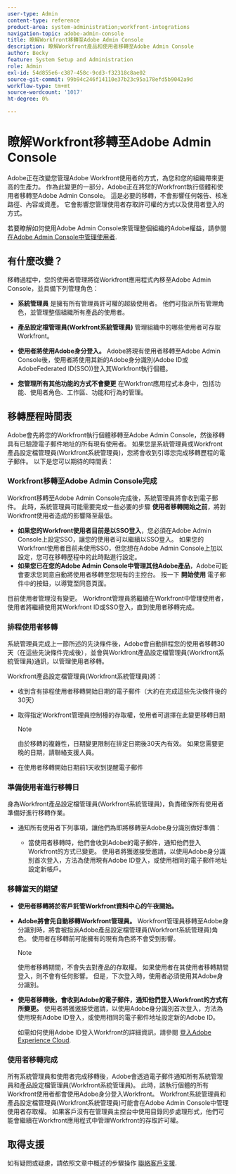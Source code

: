 ```yaml
---
user-type: Admin
content-type: reference
product-area: system-administration;workfront-integrations
navigation-topic: adobe-admin-console
title: 瞭解Workfront移轉至Adobe Admin Console
description: 瞭解Workfront產品和使用者移轉至Adobe Admin Console
author: Becky
feature: System Setup and Administration
role: Admin
exl-id: 54d855e6-c387-458c-9cd3-f32318c8ae02
source-git-commit: 99b94c246f14110e37b23c95a178efd5b9042a9d
workflow-type: tm+mt
source-wordcount: '1017'
ht-degree: 0%

---
```


# 瞭解Workfront移轉至Adobe Admin Console

Adobe正在改變您管理Adobe Workfront使用者的方式，為您和您的組織帶來更高的生產力。 作為此變更的一部分，Adobe正在將您的Workfront執行個體和使用者移轉至Adobe Admin Console。 這是必要的移轉，不會影響任何報告、核准路徑、內容或資產。 它會影響您管理使用者存取許可權的方式以及使用者登入的方式。

若要瞭解如何使用Adobe Admin Console來管理整個組織的Adobe權益，請參閱 [在Adobe Admin Console中管理使用者](/help/quicksilver/administration-and-setup/add-users/create-and-manage-users/admin-console.md).

## 有什麼改變？

移轉過程中，您的使用者管理將從Workfront應用程式內移至Adobe Admin Console，並具備下列管理角色：

* **系統管理員** 是擁有所有管理員許可權的超級使用者。 他們可指派所有管理角色，並管理整個組織所有產品的使用者。

* **產品設定檔管理員(Workfront系統管理員)** 管理組織中的哪些使用者可存取Workfront。

* **使用者將使用Adobe身分登入。** Adobe將現有使用者移轉至Adobe Admin Console後，使用者將使用其新的Adobe身分識別(Adobe ID或AdobeFederated ID(SSO))登入其Workfront執行個體。

* **您管理所有其他功能的方式不會變更** 在Workfront應用程式本身中，包括功能、使用者角色、工作區、功能和行為的管理。

## 移轉歷程時間表

Adobe會先將您的Workfront執行個體移轉至Adobe Admin Console，然後移轉具有已驗證電子郵件地址的所有現有使用者。 如果您是系統管理員或Workfront產品設定檔管理員(Workfront系統管理員)，您將會收到引導您完成移轉歷程的電子郵件。 以下是您可以期待的時間表：

### Workfront移轉至Adobe Admin Console完成

Workfront移轉至Adobe Admin Console完成後，系統管理員將會收到電子郵件。 此時，系統管理員可能需要完成一些必要的步驟 **使用者移轉開始之前**，將對Workfront使用者造成的影響降至最低。

* **如果您的Workfront使用者目前是以SSO登入**，您必須在Adobe Admin Console上設定SSO，讓您的使用者可以繼續以SSO登入。 如果您的Workfront使用者目前未使用SSO，但您想在Adobe Admin Console上加以設定，您可在移轉歷程中的此時點進行設定。
* **如果您已在您的Adobe Admin Console中管理其他Adobe產品**，Adobe可能會要求您同意自動將使用者移轉至您現有的主控台。 按一下 **開始使用** 電子郵件中的按鈕，以導覽至同意頁面。

目前使用者管理沒有變更。 Workfront管理員將繼續在Workfront中管理使用者，使用者將繼續使用其Workfront ID或SSO登入，直到使用者移轉完成。

### 排程使用者移轉

系統管理員完成上一節所述的先決條件後，Adobe會自動排程您的使用者移轉30天（在這些先決條件完成後），並會與Workfront產品設定檔管理員(Workfront系統管理員)通訊，以管理使用者移轉。

Workfront產品設定檔管理員(Workfront系統管理員)將：

* 收到含有排程使用者移轉開始日期的電子郵件（大約在完成這些先決條件後的30天）
* 取得指定Workfront管理員控制檯的存取權，使用者可選擇在此變更移轉日期

  >[!NOTE]
  >
  >由於移轉的複雜性，日期變更限制在排定日期後30天內有效。 如果您需要更晚的日期，請聯絡支援人員。

* 在使用者移轉開始日期前1天收到提醒電子郵件

### 準備使用者進行移轉日

身為Workfront產品設定檔管理員(Workfront系統管理員)，負責確保所有使用者準備好進行移轉作業。

* 通知所有使用者下列事項，讓他們為即將移轉至Adobe身分識別做好準備：

   * 當使用者移轉時，他們會收到Adobe的電子郵件，通知他們登入Workfront的方式已變更。 使用者將獲邀接受邀請，以使用Adobe身分識別首次登入，方法為使用現有Adobe ID登入，或使用相同的電子郵件地址設定新帳戶。

### 移轉當天的期望

* **使用者移轉將於客戶託管Workfront資料中心的午夜開始。**

* **Adobe將會先自動移轉Workfront管理員。** Workfront管理員移轉至Adobe身分識別時，將會被指派Adobe產品設定檔管理員(Workfront系統管理員)角色。 使用者在移轉前可能擁有的現有角色將不會受到影響。

  >[!NOTE]
  >
  >使用者移轉期間，不會失去對產品的存取權。 如果使用者在其使用者移轉期間登入，則不會有任何影響。 但是，下次登入時，使用者必須使用其Adobe身分識別。



* **使用者移轉後，會收到Adobe的電子郵件，通知他們登入Workfront的方式有所變更。** 使用者將獲邀接受邀請，以使用Adobe身分識別首次登入，方法為使用現有Adobe ID登入，或使用相同的電子郵件地址設定新的Adobe ID。

  如需如何使用Adobe ID登入Workfront的詳細資訊，請參閱 [登入Adobe Experience Cloud](/help/quicksilver/workfront-basics/navigate-workfront/workfront-navigation/adobe-unified-experience.md#log-in-to-adobe-experience-cloud).

### 使用者移轉完成

所有系統管理員和使用者完成移轉後，Adobe會透過電子郵件通知所有系統管理員和產品設定檔管理員(Workfront系統管理員)。 此時，該執行個體的所有Workfront使用者都會使用Adobe身分登入Workfront。 Workfront系統管理員和產品設定檔管理員(Workfront系統管理員)可能會在Adobe Admin Console中管理使用者存取權。 如果客戶沒有在管理員主控台中使用目錄同步處理形式，他們可能會繼續在Workfront應用程式中管理Workfront的存取許可權。

## 取得支援

如有疑問或疑慮，請依照文章中概述的步驟操作 [聯絡客戶支援](/help/quicksilver/workfront-basics/tips-tricks-and-troubleshooting/contact-customer-support.md).




